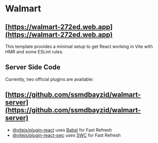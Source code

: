 # Walmart

## [https://walmart-272ed.web.app](https://walmart-272ed.web.app)

This template provides a minimal setup to get React working in Vite with HMR and some ESLint rules.

## Server Side Code


Currently, two official plugins are available:

## [https://github.com/ssmdbayzid/walmart-server](https://github.com/ssmdbayzid/walmart-server)

- [@vitejs/plugin-react](https://github.com/vitejs/vite-plugin-react/blob/main/packages/plugin-react/README.md) uses [Babel](https://babeljs.io/) for Fast Refresh
- [@vitejs/plugin-react-swc](https://github.com/vitejs/vite-plugin-react-swc) uses [SWC](https://swc.rs/) for Fast Refresh
